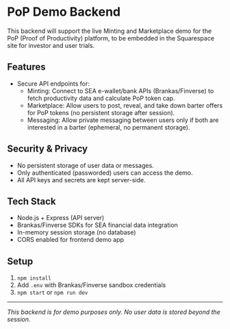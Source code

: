 # PoP Demo Backend

This backend will support the live Minting and Marketplace demo for the PoP (Proof of Productivity) platform, to be embedded in the Squarespace site for investor and user trials.

## Features
- Secure API endpoints for:
  - Minting: Connect to SEA e-wallet/bank APIs (Brankas/Finverse) to fetch productivity data and calculate PoP token cap.
  - Marketplace: Allow users to post, reveal, and take down barter offers for PoP tokens (no persistent storage after session).
  - Messaging: Allow private messaging between users only if both are interested in a barter (ephemeral, no permanent storage).

## Security & Privacy
- No persistent storage of user data or messages.
- Only authenticated (passworded) users can access the demo.
- All API keys and secrets are kept server-side.

## Tech Stack
- Node.js + Express (API server)
- Brankas/Finverse SDKs for SEA financial data integration
- In-memory session storage (no database)
- CORS enabled for frontend demo app

## Setup
1. `npm install`
2. Add `.env` with Brankas/Finverse sandbox credentials
3. `npm start` or `npm run dev`

---

*This backend is for demo purposes only. No user data is stored beyond the session.*
